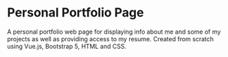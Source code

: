 # Personal Portfolio Page
A personal portfolio web page for displaying info about me and some of my projects as well as providing access to my resume.  Created from scratch using Vue.js, Bootstrap 5, HTML and CSS.
